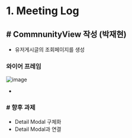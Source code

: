 # 1. Meeting Log



## # CommnunityView 작성 (박재현)



* 유저게시글의 조회페이지를 생성



### 와이어 프레임

![image](https://user-images.githubusercontent.com/97648026/169448792-8b550a6c-550d-4481-adf5-120712cc7eab.png)

* 



### # 향후 과제

* Detail Modal 구체화
* Detail Modal과 연결

